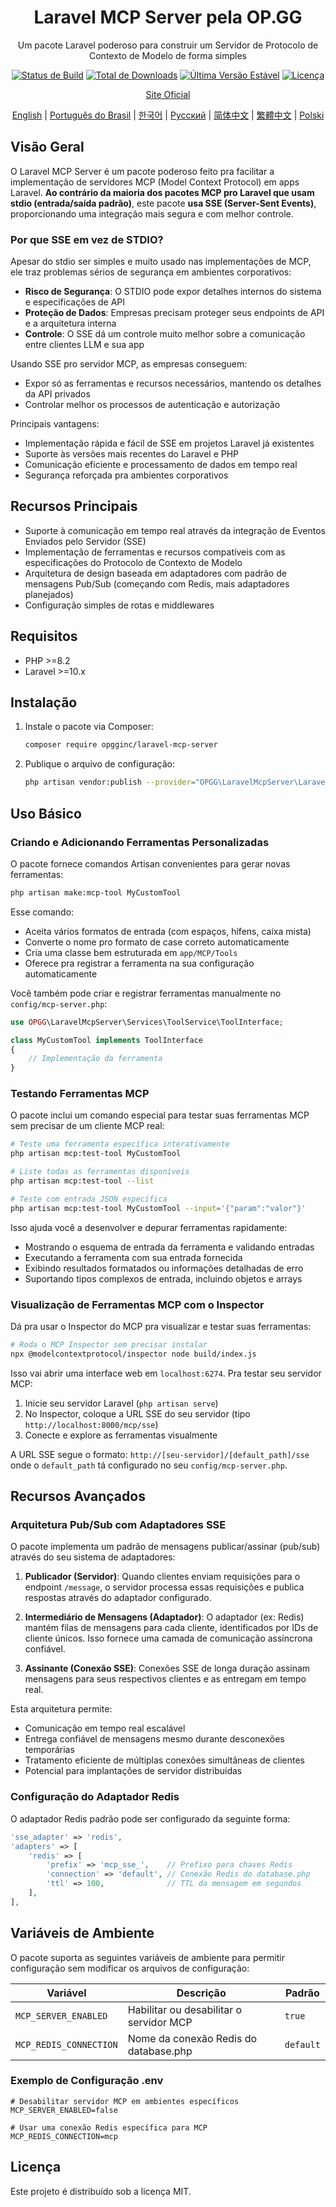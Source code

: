 <h1 align="center">Laravel MCP Server pela OP.GG</h1>

<p align="center">
  Um pacote Laravel poderoso para construir um Servidor de Protocolo de Contexto de Modelo de forma simples
</p>

<p align="center">
<a href="https://github.com/opgginc/laravel-mcp-server/actions"><img src="https://github.com/opgginc/laravel-mcp-server/actions/workflows/tests.yml/badge.svg" alt="Status de Build"></a>
<a href="https://packagist.org/packages/opgginc/laravel-mcp-server"><img src="https://img.shields.io/packagist/dt/opgginc/laravel-mcp-server" alt="Total de Downloads"></a>
<a href="https://packagist.org/packages/opgginc/laravel-mcp-server"><img src="https://img.shields.io/packagist/v/opgginc/laravel-mcp-server" alt="Última Versão Estável"></a>
<a href="https://packagist.org/packages/opgginc/laravel-mcp-server"><img src="https://img.shields.io/packagist/l/opgginc/laravel-mcp-server" alt="Licença"></a>
</p>

<p align="center">
<a href="https://op.gg/open-source/laravel-mcp-server">Site Oficial</a>
</p>

<p align="center">
  <a href="README.md">English</a> |
  <a href="README.pt-BR.md">Português do Brasil</a> |
  <a href="README.ko.md">한국어</a> |
  <a href="README.ru.md">Русский</a> |
  <a href="README.zh-CN.md">简体中文</a> |
  <a href="README.zh-TW.md">繁體中文</a> |
  <a href="README.pl.md">Polski</a>
</p>

## Visão Geral

O Laravel MCP Server é um pacote poderoso feito pra facilitar a implementação de servidores MCP (Model Context Protocol) em apps Laravel. **Ao contrário da maioria dos pacotes MCP pro Laravel que usam stdio (entrada/saída padrão)**, este pacote **usa SSE (Server-Sent Events)**, proporcionando uma integração mais segura e com melhor controle.

### Por que SSE em vez de STDIO?

Apesar do stdio ser simples e muito usado nas implementações de MCP, ele traz problemas sérios de segurança em ambientes corporativos:

- **Risco de Segurança**: O STDIO pode expor detalhes internos do sistema e especificações de API
- **Proteção de Dados**: Empresas precisam proteger seus endpoints de API e a arquitetura interna
- **Controle**: O SSE dá um controle muito melhor sobre a comunicação entre clientes LLM e sua app

Usando SSE pro servidor MCP, as empresas conseguem:

- Expor só as ferramentas e recursos necessários, mantendo os detalhes da API privados
- Controlar melhor os processos de autenticação e autorização

Principais vantagens:

- Implementação rápida e fácil de SSE em projetos Laravel já existentes
- Suporte às versões mais recentes do Laravel e PHP
- Comunicação eficiente e processamento de dados em tempo real
- Segurança reforçada pra ambientes corporativos

## Recursos Principais

- Suporte à comunicação em tempo real através da integração de Eventos Enviados pelo Servidor (SSE)
- Implementação de ferramentas e recursos compatíveis com as especificações do Protocolo de Contexto de Modelo
- Arquitetura de design baseada em adaptadores com padrão de mensagens Pub/Sub (começando com Redis, mais adaptadores planejados)
- Configuração simples de rotas e middlewares

## Requisitos

- PHP >=8.2
- Laravel >=10.x

## Instalação

1. Instale o pacote via Composer:

   ```bash
   composer require opgginc/laravel-mcp-server
   ```

2. Publique o arquivo de configuração:
   ```bash
   php artisan vendor:publish --provider="OPGG\LaravelMcpServer\LaravelMcpServerServiceProvider"
   ```

## Uso Básico

### Criando e Adicionando Ferramentas Personalizadas

O pacote fornece comandos Artisan convenientes para gerar novas ferramentas:

```bash
php artisan make:mcp-tool MyCustomTool
```

Esse comando:

- Aceita vários formatos de entrada (com espaços, hífens, caixa mista)
- Converte o nome pro formato de case correto automaticamente
- Cria uma classe bem estruturada em `app/MCP/Tools`
- Oferece pra registrar a ferramenta na sua configuração automaticamente

Você também pode criar e registrar ferramentas manualmente no `config/mcp-server.php`:

```php
use OPGG\LaravelMcpServer\Services\ToolService\ToolInterface;

class MyCustomTool implements ToolInterface
{
    // Implementação da ferramenta
}
```

### Testando Ferramentas MCP

O pacote inclui um comando especial para testar suas ferramentas MCP sem precisar de um cliente MCP real:

```bash
# Teste uma ferramenta específica interativamente
php artisan mcp:test-tool MyCustomTool

# Liste todas as ferramentas disponíveis
php artisan mcp:test-tool --list

# Teste com entrada JSON específica
php artisan mcp:test-tool MyCustomTool --input='{"param":"valor"}'
```

Isso ajuda você a desenvolver e depurar ferramentas rapidamente:

- Mostrando o esquema de entrada da ferramenta e validando entradas
- Executando a ferramenta com sua entrada fornecida
- Exibindo resultados formatados ou informações detalhadas de erro
- Suportando tipos complexos de entrada, incluindo objetos e arrays

### Visualização de Ferramentas MCP com o Inspector

Dá pra usar o Inspector do MCP pra visualizar e testar suas ferramentas:

```bash
# Roda o MCP Inspector sem precisar instalar
npx @modelcontextprotocol/inspector node build/index.js
```

Isso vai abrir uma interface web em `localhost:6274`. Pra testar seu servidor MCP:

1. Inicie seu servidor Laravel (`php artisan serve`)
2. No Inspector, coloque a URL SSE do seu servidor (tipo `http://localhost:8000/mcp/sse`)
3. Conecte e explore as ferramentas visualmente

A URL SSE segue o formato: `http://[seu-servidor]/[default_path]/sse` onde o `default_path` tá configurado no seu `config/mcp-server.php`.

## Recursos Avançados

### Arquitetura Pub/Sub com Adaptadores SSE

O pacote implementa um padrão de mensagens publicar/assinar (pub/sub) através do seu sistema de adaptadores:

1. **Publicador (Servidor)**: Quando clientes enviam requisições para o endpoint `/message`, o servidor processa essas requisições e publica respostas através do adaptador configurado.

2. **Intermediário de Mensagens (Adaptador)**: O adaptador (ex: Redis) mantém filas de mensagens para cada cliente, identificados por IDs de cliente únicos. Isso fornece uma camada de comunicação assíncrona confiável.

3. **Assinante (Conexão SSE)**: Conexões SSE de longa duração assinam mensagens para seus respectivos clientes e as entregam em tempo real.

Esta arquitetura permite:

- Comunicação em tempo real escalável
- Entrega confiável de mensagens mesmo durante desconexões temporárias
- Tratamento eficiente de múltiplas conexões simultâneas de clientes
- Potencial para implantações de servidor distribuídas

### Configuração do Adaptador Redis

O adaptador Redis padrão pode ser configurado da seguinte forma:

```php
'sse_adapter' => 'redis',
'adapters' => [
    'redis' => [
        'prefix' => 'mcp_sse_',    // Prefixo para chaves Redis
        'connection' => 'default', // Conexão Redis do database.php
        'ttl' => 100,              // TTL da mensagem em segundos
    ],
],
```

## Variáveis de Ambiente

O pacote suporta as seguintes variáveis de ambiente para permitir configuração sem modificar os arquivos de configuração:

| Variável | Descrição | Padrão |
|----------|-------------|--------|
| `MCP_SERVER_ENABLED` | Habilitar ou desabilitar o servidor MCP | `true` |
| `MCP_REDIS_CONNECTION` | Nome da conexão Redis do database.php | `default` |

### Exemplo de Configuração .env

```
# Desabilitar servidor MCP em ambientes específicos
MCP_SERVER_ENABLED=false

# Usar uma conexão Redis específica para MCP
MCP_REDIS_CONNECTION=mcp
```

## Licença

Este projeto é distribuído sob a licença MIT.
